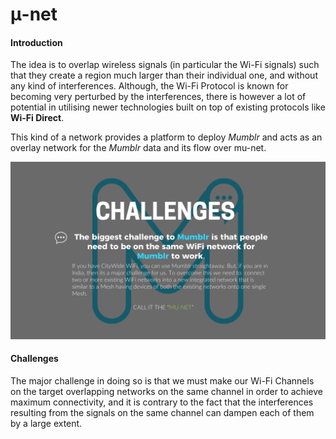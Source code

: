 # &#956;-net

#### Introduction
The idea is to overlap wireless signals (in particular the Wi-Fi signals) such that they create a region much larger than their individual one, and without any kind of interferences. Although, the Wi-Fi Protocol is known for becoming very perturbed by the interferences, there is however a lot of potential in utilising newer technologies built on top of existing protocols like **Wi-Fi Direct**.

This kind of a network provides a platform to deploy _Mumblr_ and acts as an overlay network for the _Mumblr_ data and its flow over mu-net.

![Challenges](/images/challenges.PNG)

#### Challenges
The major challenge in doing so is that we must make our Wi-Fi Channels on the target overlapping networks on the same channel in order to achieve maximum connectivity, and it is contrary to the fact that the interferences resulting from the signals on the same channel can dampen each of them by a large extent.

